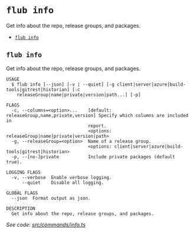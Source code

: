 `flub info`
===========

Get info about the repo, release groups, and packages.

* [`flub info`](#flub-info)

## `flub info`

Get info about the repo, release groups, and packages.

```
USAGE
  $ flub info [--json] [-v | --quiet] [-g client|server|azure|build-tools|gitrest|historian] [-c
    releaseGroup|name|private|version|path...] [-p]

FLAGS
  -c, --columns=<option>...    [default: releaseGroup,name,private,version] Specify which columns are included in
                               report.
                               <options: releaseGroup|name|private|version|path>
  -g, --releaseGroup=<option>  Name of a release group.
                               <options: client|server|azure|build-tools|gitrest|historian>
  -p, --[no-]private           Include private packages (default true).

LOGGING FLAGS
  -v, --verbose  Enable verbose logging.
      --quiet    Disable all logging.

GLOBAL FLAGS
  --json  Format output as json.

DESCRIPTION
  Get info about the repo, release groups, and packages.
```

_See code: [src/commands/info.ts](https://github.com/microsoft/FluidFramework/blob/main/build-tools/packages/build-cli/src/commands/info.ts)_
